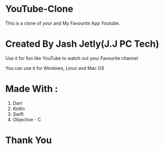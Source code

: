 # YouTube-Clone

This is a clone of your and My Favourite App 
Youtube.

# Created By Jash Jetly(J.J PC Tech)

Use it for fun like YouTube to watch out your
Favourite channel 

You can use it for Windows, Linux and Mac OS

# Made With :

1. Dart
2. Kotlin
3. Swift
4. Objective - C

# Thank You
